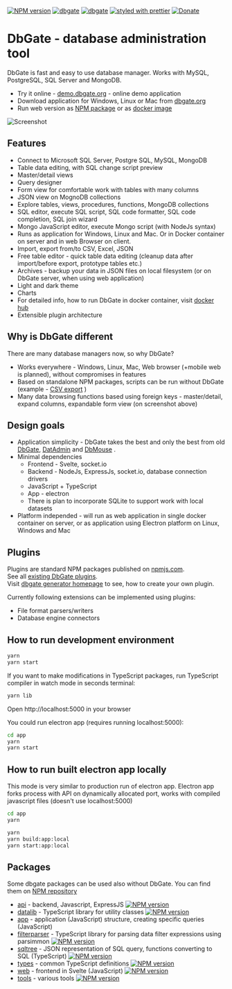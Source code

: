 [![NPM version](https://img.shields.io/npm/v/dbgate.svg)](https://www.npmjs.com/package/dbgate)
[![dbgate](https://snapcraft.io/dbgate/badge.svg)](https://snapcraft.io/dbgate)
[![dbgate](https://snapcraft.io/dbgate/trending.svg?name=0)](https://snapcraft.io/dbgate)
[![styled with prettier](https://img.shields.io/badge/styled_with-prettier-ff69b4.svg)](https://github.com/prettier/prettier)
[![Donate](https://img.shields.io/badge/donate-paypal-blue.svg)](https://paypal.me/JanProchazkaCz/30eur)

# DbGate - database administration tool

DbGate is fast and easy to use database manager. Works with MySQL, PostgreSQL, SQL Server and MongoDB.

* Try it online - [demo.dbgate.org](https://demo.dbgate.org) - online demo application
* Download application for Windows, Linux or Mac from [dbgate.org](https://dbgate.org/download/)
* Run web version as [NPM package](https://www.npmjs.com/package/dbgate) or as [docker image](https://hub.docker.com/r/dbgate/dbgate)

![Screenshot](https://raw.githubusercontent.com/dbgate/dbgate/master/screenshot.png)

## Features
* Connect to Microsoft SQL Server, Postgre SQL, MySQL, MongoDB
* Table data editing, with SQL change script preview
* Master/detail views
* Query designer
* Form view for comfortable work with tables with many columns
* JSON view on MognoDB collections
* Explore tables, views, procedures, functions, MongoDB collections
* SQL editor, execute SQL script, SQL code formatter, SQL code completion, SQL join wizard
* Mongo JavaScript editor, execute Mongo script (with NodeJs syntax)
* Runs as application for Windows, Linux and Mac. Or in Docker container on server and in web Browser on client.
* Import, export from/to CSV, Excel, JSON
* Free table editor - quick table data editing (cleanup data after import/before export, prototype tables etc.)
* Archives - backup your data in JSON files on local filesystem (or on DbGate server, when using web application)
* Light and dark theme
* Charts
* For detailed info, how to run DbGate in docker container, visit [docker hub](https://hub.docker.com/r/dbgate/dbgate)
* Extensible plugin architecture

## Why is DbGate different
There are many database managers now, so why DbGate? 
* Works everywhere - Windows, Linux, Mac, Web browser (+mobile web is planned), without compromises in features
* Based on standalone NPM packages, scripts can be run without DbGate (example - [CSV export](https://www.npmjs.com/package/dbgate-plugin-csv) )
* Many data browsing functions based using foreign keys - master/detail, expand columns, expandable form view (on screenshot above)

## Design goals
* Application simplicity - DbGate takes the best and only the best from old [DbGate](http://www.jenasoft.com/dbgate), [DatAdmin](http://www.jenasoft.com/datadmin) and [DbMouse](http://www.jenasoft.com/dbmouse) .
* Minimal dependencies
    * Frontend - Svelte, socket.io
    * Backend - NodeJs, ExpressJs, socket.io, database connection drivers
    * JavaScript + TypeScript
    * App - electron
    * There is plan to incorporate SQLite to support work with local datasets
* Platform independed - will run as web application in single docker container on server, or as application using Electron platform on Linux, Windows and Mac

## Plugins
Plugins are standard NPM packages published on [npmjs.com](https://www.npmjs.com).  
See all [existing DbGate plugins](https://www.npmjs.com/search?q=keywords:dbgateplugin).  
Visit [dbgate generator homepage](https://github.com/dbgate/generator-dbgate) to see, how to create your own plugin.  

Currently following extensions can be implemented using plugins:
- File format parsers/writers
- Database engine connectors

## How to run development environment

```sh
yarn
yarn start
```

If you want to make modifications in TypeScript packages, run TypeScript compiler in watch mode in seconds terminal:
```sh
yarn lib
```

Open http://localhost:5000 in your browser

You could run electron app (requires running localhost:5000):
```sh
cd app
yarn
yarn start
```

## How to run built electron app locally
This mode is very similar to production run of electron app. Electron app forks process with API on dynamically allocated port, works with compiled javascript files (doesn't use localhost:5000)

```sh
cd app
yarn
```

```sh
yarn
yarn build:app:local
yarn start:app:local
```

## Packages
Some dbgate packages can be used also without DbGate. You can find them on [NPM repository](https://www.npmjs.com/search?q=keywords:dbgate)

* [api](https://github.com/dbgate/dbgate/tree/master/packages/api) - backend, Javascript, ExpressJS [![NPM version](https://img.shields.io/npm/v/dbgate-api.svg)](https://www.npmjs.com/package/dbgate-api)
* [datalib](https://github.com/dbgate/dbgate/tree/master/packages/datalib) - TypeScript library for utility classes [![NPM version](https://img.shields.io/npm/v/dbgate-datalib.svg)](https://www.npmjs.com/package/dbgate-datalib)
* [app](https://github.com/dbgate/dbgate/tree/master/app) - application (JavaScript) structure, creating specific queries (JavaScript)
* [filterparser](https://github.com/dbgate/dbgate/tree/master/packages/filterparser) - TypeScript library for parsing data filter expressions using parsimmon [![NPM version](https://img.shields.io/npm/v/dbgate-filterparser.svg)](https://www.npmjs.com/package/dbgate-filterparser)
* [sqltree](https://github.com/dbgate/dbgate/tree/master/packages/sqltree) - JSON representation of SQL query, functions converting to SQL (TypeScript) [![NPM version](https://img.shields.io/npm/v/dbgate-sqltree.svg)](https://www.npmjs.com/package/dbgate-sqltree)
* [types](https://github.com/dbgate/dbgate/tree/master/packages/types) - common TypeScript definitions [![NPM version](https://img.shields.io/npm/v/dbgate-types.svg)](https://www.npmjs.com/package/dbgate-types)
* [web](https://github.com/dbgate/dbgate/tree/master/packages/web) - frontend in Svelte (JavaScript) [![NPM version](https://img.shields.io/npm/v/dbgate-web.svg)](https://www.npmjs.com/package/dbgate-web)
* [tools](https://github.com/dbgate/dbgate/tree/master/packages/tools) - various tools [![NPM version](https://img.shields.io/npm/v/dbgate-tools.svg)](https://www.npmjs.com/package/dbgate-tools)

